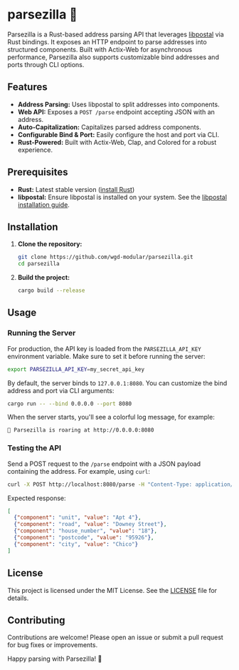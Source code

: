 
# parsezilla 🦖

Parsezilla is a Rust-based address parsing API that leverages [libpostal](https://github.com/openvenues/libpostal) via Rust bindings. It exposes an HTTP endpoint to parse addresses into structured components. Built with Actix-Web for asynchronous performance, Parsezilla also supports customizable bind addresses and ports through CLI options.

## Features

- **Address Parsing:** Uses libpostal to split addresses into components.
- **Web API:** Exposes a `POST /parse` endpoint accepting JSON with an address.
- **Auto-Capitalization:** Capitalizes parsed address components.
- **Configurable Bind & Port:** Easily configure the host and port via CLI.
- **Rust-Powered:** Built with Actix-Web, Clap, and Colored for a robust experience.

## Prerequisites

- **Rust:** Latest stable version ([install Rust](https://www.rust-lang.org/tools/install))
- **libpostal:** Ensure libpostal is installed on your system. See the [libpostal installation guide](https://github.com/openvenues/libpostal).

## Installation

1. **Clone the repository:**

   ```bash
   git clone https://github.com/wgd-modular/parsezilla.git
   cd parsezilla
   ```

2. **Build the project:**

   ```bash
   cargo build --release
   ```

## Usage

### Running the Server

For production, the API key is loaded from the `PARSEZILLA_API_KEY` environment variable. Make sure to set it before running the server:

```bash
export PARSEZILLA_API_KEY=my_secret_api_key
```

By default, the server binds to `127.0.0.1:8080`. You can customize the bind address and port via CLI arguments:

```bash
cargo run -- --bind 0.0.0.0 --port 8080
```

When the server starts, you'll see a colorful log message, for example:

```
🦖 Parsezilla is roaring at http://0.0.0.0:8080
```

### Testing the API

Send a POST request to the `/parse` endpoint with a JSON payload containing the address. For example, using `curl`:

```bash
curl -X POST http://localhost:8080/parse -H "Content-Type: application/json" -H "x-api-key: my_secret_api_key" -d '{"address": "Apt 4 18 Downey Street, 95926 Chico"}'
```

Expected response:

```json
[
  {"component": "unit", "value": "Apt 4"},
  {"component": "road", "value": "Downey Street"},
  {"component": "house_number", "value": "18"},
  {"component": "postcode", "value": "95926"},
  {"component": "city", "value": "Chico"}
]
```

## License

This project is licensed under the MIT License. See the [LICENSE](LICENSE) file for details.

## Contributing

Contributions are welcome! Please open an issue or submit a pull request for bug fixes or improvements.

Happy parsing with Parsezilla! 🦖
